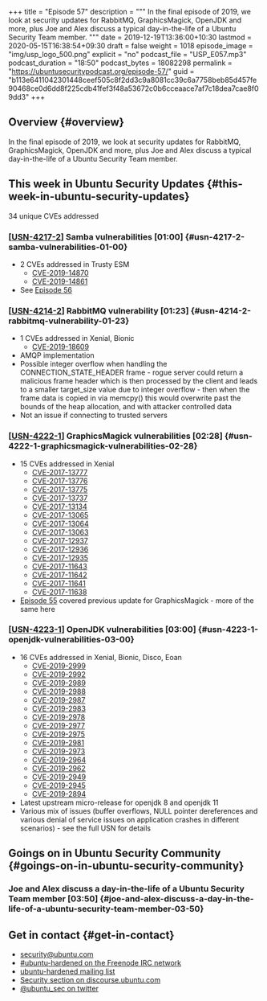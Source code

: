+++
title = "Episode 57"
description = """
  In the final episode of 2019, we look at security updates for RabbitMQ,
  GraphicsMagick, OpenJDK and more, plus Joe and Alex discuss a typical
  day-in-the-life of a Ubuntu Security Team member.
  """
date = 2019-12-19T13:36:00+10:30
lastmod = 2020-05-15T16:38:54+09:30
draft = false
weight = 1018
episode_image = "img/usp_logo_500.png"
explicit = "no"
podcast_file = "USP_E057.mp3"
podcast_duration = "18:50"
podcast_bytes = 18082298
permalink = "https://ubuntusecuritypodcast.org/episode-57/"
guid = "b113e6411042301448ceef505c8f2dd3c9a8081cc39c6a7758beb85d457fe90468ce0d6dd8f225cdb41fef3f48a53672c0b6cceaace7af7c18dea7cae8f09dd3"
+++

## Overview {#overview}

In the final episode of 2019, we look at security updates for RabbitMQ,
GraphicsMagick, OpenJDK and more, plus Joe and Alex discuss a typical
day-in-the-life of a Ubuntu Security Team member.


## This week in Ubuntu Security Updates {#this-week-in-ubuntu-security-updates}

34 unique CVEs addressed


### [[USN-4217-2](https://usn.ubuntu.com/4217-2/)] Samba vulnerabilities [01:00] {#usn-4217-2-samba-vulnerabilities-01-00}

-   2 CVEs addressed in Trusty ESM
    -   [CVE-2019-14870](https://people.canonical.com/~ubuntu-security/cve/CVE-2019-14870)
    -   [CVE-2019-14861](https://people.canonical.com/~ubuntu-security/cve/CVE-2019-14861)
-   See [Episode 56](https://ubuntusecuritypodcast.org/episode-56/)


### [[USN-4214-2](https://usn.ubuntu.com/4214-2/)] RabbitMQ vulnerability [01:23] {#usn-4214-2-rabbitmq-vulnerability-01-23}

-   1 CVEs addressed in Xenial, Bionic
    -   [CVE-2019-18609](https://people.canonical.com/~ubuntu-security/cve/CVE-2019-18609)
-   AMQP implementation
-   Possible integer overflow when handling the CONNECTION\_STATE\_HEADER
    frame - rogue server could return a malicious frame header which is then
    processed by the client and leads to a smaller target\_size value due to
    integer overflow - then when the frame data is copied in via memcpy()
    this would overwrite past the bounds of the heap allocation, and with
    attacker controlled data
-   Not an issue if connecting to trusted servers


### [[USN-4222-1](https://usn.ubuntu.com/4222-1/)] GraphicsMagick vulnerabilities [02:28] {#usn-4222-1-graphicsmagick-vulnerabilities-02-28}

-   15 CVEs addressed in Xenial
    -   [CVE-2017-13777](https://people.canonical.com/~ubuntu-security/cve/CVE-2017-13777)
    -   [CVE-2017-13776](https://people.canonical.com/~ubuntu-security/cve/CVE-2017-13776)
    -   [CVE-2017-13775](https://people.canonical.com/~ubuntu-security/cve/CVE-2017-13775)
    -   [CVE-2017-13737](https://people.canonical.com/~ubuntu-security/cve/CVE-2017-13737)
    -   [CVE-2017-13134](https://people.canonical.com/~ubuntu-security/cve/CVE-2017-13134)
    -   [CVE-2017-13065](https://people.canonical.com/~ubuntu-security/cve/CVE-2017-13065)
    -   [CVE-2017-13064](https://people.canonical.com/~ubuntu-security/cve/CVE-2017-13064)
    -   [CVE-2017-13063](https://people.canonical.com/~ubuntu-security/cve/CVE-2017-13063)
    -   [CVE-2017-12937](https://people.canonical.com/~ubuntu-security/cve/CVE-2017-12937)
    -   [CVE-2017-12936](https://people.canonical.com/~ubuntu-security/cve/CVE-2017-12936)
    -   [CVE-2017-12935](https://people.canonical.com/~ubuntu-security/cve/CVE-2017-12935)
    -   [CVE-2017-11643](https://people.canonical.com/~ubuntu-security/cve/CVE-2017-11643)
    -   [CVE-2017-11642](https://people.canonical.com/~ubuntu-security/cve/CVE-2017-11642)
    -   [CVE-2017-11641](https://people.canonical.com/~ubuntu-security/cve/CVE-2017-11641)
    -   [CVE-2017-11638](https://people.canonical.com/~ubuntu-security/cve/CVE-2017-11638)
-   [Episode 55](https://ubuntusecuritypodcast.org/episode-55/) covered previous update for GraphicsMagick - more of the same
    here


### [[USN-4223-1](https://usn.ubuntu.com/4223-1/)] OpenJDK vulnerabilities [03:00] {#usn-4223-1-openjdk-vulnerabilities-03-00}

-   16 CVEs addressed in Xenial, Bionic, Disco, Eoan
    -   [CVE-2019-2999](https://people.canonical.com/~ubuntu-security/cve/CVE-2019-2999)
    -   [CVE-2019-2992](https://people.canonical.com/~ubuntu-security/cve/CVE-2019-2992)
    -   [CVE-2019-2989](https://people.canonical.com/~ubuntu-security/cve/CVE-2019-2989)
    -   [CVE-2019-2988](https://people.canonical.com/~ubuntu-security/cve/CVE-2019-2988)
    -   [CVE-2019-2987](https://people.canonical.com/~ubuntu-security/cve/CVE-2019-2987)
    -   [CVE-2019-2983](https://people.canonical.com/~ubuntu-security/cve/CVE-2019-2983)
    -   [CVE-2019-2978](https://people.canonical.com/~ubuntu-security/cve/CVE-2019-2978)
    -   [CVE-2019-2977](https://people.canonical.com/~ubuntu-security/cve/CVE-2019-2977)
    -   [CVE-2019-2975](https://people.canonical.com/~ubuntu-security/cve/CVE-2019-2975)
    -   [CVE-2019-2981](https://people.canonical.com/~ubuntu-security/cve/CVE-2019-2981)
    -   [CVE-2019-2973](https://people.canonical.com/~ubuntu-security/cve/CVE-2019-2973)
    -   [CVE-2019-2964](https://people.canonical.com/~ubuntu-security/cve/CVE-2019-2964)
    -   [CVE-2019-2962](https://people.canonical.com/~ubuntu-security/cve/CVE-2019-2962)
    -   [CVE-2019-2949](https://people.canonical.com/~ubuntu-security/cve/CVE-2019-2949)
    -   [CVE-2019-2945](https://people.canonical.com/~ubuntu-security/cve/CVE-2019-2945)
    -   [CVE-2019-2894](https://people.canonical.com/~ubuntu-security/cve/CVE-2019-2894)
-   Latest upstream micro-release for openjdk 8 and openjdk 11
-   Various mix of issues (buffer overflows, NULL pointer dereferences and
    various denial of service issues on application crashes in different
    scenarios) - see the full USN for details


## Goings on in Ubuntu Security Community {#goings-on-in-ubuntu-security-community}


### Joe and Alex discuss a day-in-the-life of a Ubuntu Security Team member [03:50] {#joe-and-alex-discuss-a-day-in-the-life-of-a-ubuntu-security-team-member-03-50}


## Get in contact {#get-in-contact}

-   [security@ubuntu.com](mailto:security@ubuntu.com)
-   [#ubuntu-hardened on the Freenode IRC network](http://webchat.freenode.net/#ubuntu-hardened)
-   [ubuntu-hardened mailing list](https://lists.ubuntu.com/mailman/listinfo/ubuntu-hardened)
-   [Security section on discourse.ubuntu.com](https://discourse.ubuntu.com/c/security)
-   [@ubuntu\_sec on twitter](https://twitter.com/ubuntu%5Fsec)
